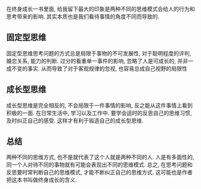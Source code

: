 在终身成长一书里面, 给我留下最大的印象是两种不同的思维模式会给人的行为和思考带来的影响. 其实本质也是我们看待事情的角度不同而导致的.  

## 固定型思维
固定型思维思考问题的方式总是局限于事物的不可发展性, 对于聪明程度的评判, 婚恋关系, 能力的判断. 
过分的看重单一事件的影响, 忽略了人是可成长的, 并非一成不变的事实. 从而导致了对于客观规律的忽视, 也容易总成自己视野的局限性

## 成长型思维

成长型思维是完全相反的, 不会局限于一件事情的影响, 反之能从这件事情上看到积极的一面. 在日常生活中, 学习以及工作中. 要学会适时的反思自己的思维习惯, 及时纠正自己的感受. 这样才有利于锻造自己的成长型思维.

## 总结
两种不同的思维方式, 也不是就代表了这个人就是两种不同的人. 人是有多面性的, 同一个人对待不同的事物就有可能会表现出不同的思维模式.
总之, 在思考问题和反思要时常判断自己的思维模式, 才能不断纠正自己的思维方式. 这可能也是作者把这本书叫做终身成长的含义.